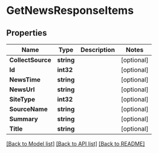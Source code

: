 # GetNewsResponseItems

## Properties

Name | Type | Description | Notes
------------ | ------------- | ------------- | -------------
**CollectSource** | **string** |  | [optional] 
**Id** | **int32** |  | [optional] 
**NewsTime** | **string** |  | [optional] 
**NewsUrl** | **string** |  | [optional] 
**SiteType** | **int32** |  | [optional] 
**SourceName** | **string** |  | [optional] 
**Summary** | **string** |  | [optional] 
**Title** | **string** |  | [optional] 

[[Back to Model list]](../README.md#documentation-for-models) [[Back to API list]](../README.md#documentation-for-api-endpoints) [[Back to README]](../README.md)


